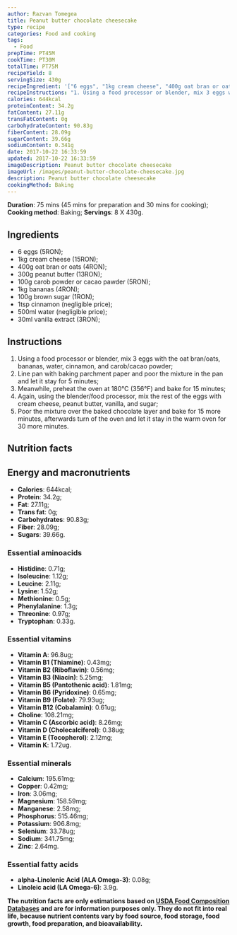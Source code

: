 ```yaml
---
author: Razvan Tomegea
title: Peanut butter chocolate cheesecake
type: recipe
categories: Food and cooking
tags:
  - Food
prepTime: PT45M
cookTime: PT30M
totalTime: PT75M
recipeYield: 8
servingSize: 430g
recipeIngredient: '["6 eggs", "1kg cream cheese", "400g oat bran or oats", "300g peanut butter", "100g carob powder or cacao pawder", "1kg bananas", "100g brown sugar", "1tsp cinnamon", "1tbsp vanilla extract", "500ml water"]'
recipeInstructions: "1. Using a food processor or blender, mix 3 eggs with the oat bran/oats, bananas, water, cinnamon, and carob/cacao powder;\n2. Line pan with baking parchment paper and poor the mixture in the pan and let it stay for 5 minutes;\n3. Meanwhile, preheat the oven at 180&deg;C (356&deg;F) and bake for 15 minutes;\n4. Again, using the blender/food processor, mix the rest of the eggs with cream cheese, peanut butter, vanilla, and sugar;\n5. Poor the mixture over the baked chocolate layer and bake for 15 more minutes, afterwards turn of the oven and let it stay in the warm oven for 30 more minutes."
calories: 644kcal
proteinContent: 34.2g
fatContent: 27.11g
transFatContent: 0g
carbohydrateContent: 90.83g
fiberContent: 28.09g
sugarContent: 39.66g
sodiumContent: 0.341g
date: 2017-10-22 16:33:59
updated: 2017-10-22 16:33:59
imageDescription: Peanut butter chocolate cheesecake
imageUrl: /images/peanut-butter-chocolate-cheesecake.jpg
description: Peanut butter chocolate cheesecake
cookingMethod: Baking
---
```

**Duration**: 75 mins (45 mins for preparation and 30 mins for cooking);
**Cooking method**: Baking;
**Servings**: 8 X 430g.

## Ingredients
- 6 eggs (5RON);
- 1kg cream cheese (15RON);
- 400g oat bran or oats (4RON);
- 300g peanut butter (13RON);
- 100g carob powder or cacao pawder (5RON);
- 1kg bananas (4RON);
- 100g brown sugar (1RON);
- 1tsp cinnamon (negligible price);
- 500ml water (negligible price);
- 30ml vanilla extract (3RON);
<!-- more -->

## Instructions
1. Using a food processor or blender, mix 3 eggs with the oat bran/oats, bananas, water, cinnamon, and carob/cacao powder;
2. Line pan with baking parchment paper and poor the mixture in the pan and let it stay for 5 minutes;
3. Meanwhile, preheat the oven at 180&deg;C (356&deg;F) and bake for 15 minutes;
4. Again, using the blender/food processor, mix the rest of the eggs with cream cheese, peanut butter, vanilla, and sugar;
5. Poor the mixture over the baked chocolate layer and bake for 15 more minutes, afterwards turn of the oven and let it stay in the warm oven for 30 more minutes.

## Nutrition facts
## Energy and macronutrients
- **Calories**: 644kcal;
- **Protein**: 34.2g;
- **Fat**: 27.11g;
- **Trans fat**: 0g;
- **Carbohydrates**: 90.83g;
- **Fiber**: 28.09g;
- **Sugars**: 39.66g.

### Essential aminoacids
- **Histidine**: 0.71g;
- **Isoleucine**: 1.12g;
- **Leucine**: 2.11g;
- **Lysine**: 1.52g;
- **Methionine**: 0.5g;
- **Phenylalanine**: 1.3g;
- **Threonine**: 0.97g;
- **Tryptophan**: 0.33g.

### Essential vitamins
- **Vitamin A**: 96.8ug;
- **Vitamin B1 (Thiamine)**: 0.43mg;
- **Vitamin B2 (Riboflavin)**: 0.56mg;
- **Vitamin B3 (Niacin)**: 5.25mg;
- **Vitamin B5 (Pantothenic acid)**: 1.81mg;
- **Vitamin B6 (Pyridoxine)**: 0.65mg;
- **Vitamin B9 (Folate)**: 79.93ug;
- **Vitamin B12 (Cobalamin)**: 0.61ug;
- **Choline**: 108.21mg;
- **Vitamin C (Ascorbic acid)**: 8.26mg;
- **Vitamin D (Cholecalciferol)**: 0.38ug;
- **Vitamin E (Tocopherol)**: 2.12mg;
- **Vitamin K**: 1.72ug.

### Essential minerals
- **Calcium**: 195.61mg;
- **Copper**: 0.42mg;
- **Iron**: 3.06mg;
- **Magnesium**: 158.59mg;
- **Manganese**: 2.58mg;
- **Phosphorus**: 515.46mg;
- **Potassium**: 906.8mg;
- **Selenium**: 33.78ug;
- **Sodium**: 341.75mg;
- **Zinc**: 2.64mg.

### Essential fatty acids
- **alpha-Linolenic Acid (ALA Omega-3)**: 0.08g;
- **Linoleic acid (LA Omega-6)**: 3.9g.

**The nutrition facts are only estimations based on [USDA Food Composition Databases](https://ndb.nal.usda.gov/ndb/search/list) and are for information purposes only. They do not fit into real life, because nutrient contents vary by food source, food storage, food growth, food preparation, and bioavailability.**

